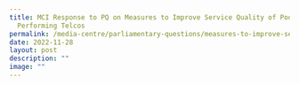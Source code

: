 ```yaml
---
title: MCI Response to PQ on Measures to Improve Service Quality of Poor
  Performing Telcos
permalink: /media-centre/parliamentary-questions/measures-to-improve-service-quality-of-poor-performing-telcos/
date: 2022-11-28
layout: post
description: ""
image: ""
---
```


